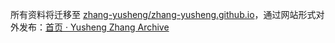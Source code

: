 
所有资料将迁移至 [zhang\-yusheng/zhang\-yusheng\.github\.io](https://github.com/zhang-yusheng/zhang-yusheng.github.io)，通过网站形式对外发布：[首页 · Yusheng Zhang Archive](https://zhang-yusheng.github.io/)
